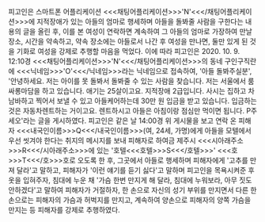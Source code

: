 피고인은 스마트폰 어플리케이션 <<<채팅어플리케이션>>>'N'<<</채팅어플리케이션>>>에 지적장애가 있는 아들의 엄마로 행세하며 아들을 돌봐줄 사람을 구한다는 내용의 글을 올린 후, 이를 본 여성이 연락하면 계속하여 그 아들의 엄마로 가장하여 만날 장소, 시간을 약속하고, 약속 장소에는 아들로서 나간 후 여성을 만나면, 둘만 있게 된 것을 기화로 여성을 강제로 추행할 마음을 먹었다.
이에 따라 피고인은 2020. 10. 9. 12:10경 <<<채팅어플리케이션>>>'N'<<</채팅어플리케이션>>>의 동네 구인구직란에 <<<닉네임>>>'O'<<</닉네임>>>라는 닉네임으로 접속하여, '아들 돌봐주실분', '안녕하세요. 저는 아이를 못 돌봐서 돌봐줄 수 있는 사람을 찾습니다. 저는 서울에서 룸싸롱마담을 하고 있습니다. 애기는 25살이고요. 지적장애 2급입니다. 사시는 집하고 차 남바하고 찍어서 보낼 수 있고 아들케어하는데 30만 원 입금을 받고 있습니다. 입금하는 것은 자동차렌트하는 거이고요. 렌트하시고 아들은 아침이랑 점심만 먹이면 됩니다. P주세오'라는 글을 게시하였다.
피고인은 같은 날 14:00경 위 게시물을 보고 연락 온 피해자 <<<내국인이름>>>Q<<</내국인이름>>>(여, 24세, 가명)에게 아들을 모텔에서 우선 씻겨야 한다는 취지의 메시지를 보내 피해자로 하여금 제주시 <<<시아래주소>>>R<<</시아래주소>>>에 있는 '호텔<<<호텔>>>S<<</호텔>>>' <<<호>>>T<<</호>>>호로 오도록 한 후, 그곳에서 아들로 행세하며 피해자에게 '고추를 만져 달라'고 말하고, 피해자가 '이런 얘기를 듣기 싫다'고 말하며 피고인을 목욕시켜준 후 옷을 입혀주자, 침대에 누운 채 '가슴 한번 만지게 해 달라, 침대에 누워보라, 아무 짓도 안하겠다'고 말하여 피해자가 거절하자, 한 손으로 자신의 성기 부위를 만지면서 다른 한 손으로는 피해자의 가슴과 허벅지를 만지고, 계속하여 양손으로 피해자의 양쪽 가슴을 만지는 등 피해자를 강제로 추행하였다.